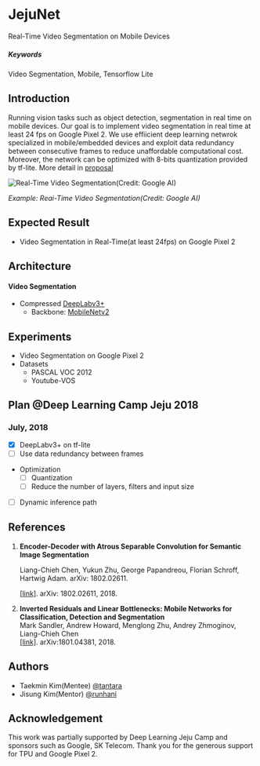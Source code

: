 # JejuNet

Real-Time Video Segmentation on Mobile Devices

##### Keywords

Video Segmentation, Mobile, Tensorflow Lite

## Introduction

Running vision tasks such as object detection, segmentation in real time on mobile devices. Our goal is to implement video segmentation in real time at least 24 fps on Google Pixel 2. We use effiicient deep learning netwrok specialized in mobile/embedded devices and exploit data redundancy between consecutive frames to reduce unaffordable computational cost. Moreover, the network can be optimized with 8-bits quantization provided by tf-lite. More detail in [proposal](https://drive.google.com/open?id=1-HtlV1fkZKYup4Pw0ROzmj5eLMvPvhkE)

![Real-Time Video Segmentation(Credit: Google AI)](https://2.bp.blogspot.com/-ioaFybzPJ04/WpW3bRaMWdI/AAAAAAAACZM/j4st8tHRYvoW4szUF5ql62dnI6SLhUKQACLcBGAs/s400/image1.gif)

*Example: Reai-Time Video Segmentation(Credit: Google AI)*

## Expected Result

- Video Segmentation in Real-Time(at least 24fps) on Google Pixel 2

## Architecture

#### Video Segmentation

- Compressed [DeepLabv3+](https://github.com/tensorflow/models/tree/master/research/deeplab)
  - Backbone: [MobileNetv2](https://github.com/tensorflow/models/tree/master/research/slim/nets/mobilenet)

## Experiments

* Video Segmentation on Google Pixel 2
* Datasets
  * PASCAL VOC 2012
  * Youtube-VOS

## Plan @Deep Learning Camp Jeju 2018

### July, 2018

- [x] DeepLabv3+ on tf-lite
- [ ] Use data redundancy between frames
- Optimization
  - [ ] Quantization
  - [ ] Reduce the number of layers, filters and input size
- [ ] Dynamic inference path

## References

1. **Encoder-Decoder with Atrous Separable Convolution for Semantic Image Segmentation**<br>

   Liang-Chieh Chen, Yukun Zhu, George Papandreou, Florian Schroff, Hartwig Adam. arXiv: 1802.02611.<br>

   [[link]](https://arxiv.org/abs/1802.02611). arXiv: 1802.02611, 2018.

2. **Inverted Residuals and Linear Bottlenecks: Mobile Networks for Classification, Detection and Segmentation**<br />Mark Sandler, Andrew Howard, Menglong Zhu, Andrey Zhmoginov, Liang-Chieh Chen<br />[[link]](https://arxiv.org/abs/1801.04381). arXiv:1801.04381, 2018.

## Authors

- Taekmin Kim(Mentee) [@tantara](https://www.linkedin.com/in/taekminkim/)
- Jisung Kim(Mentor) [@runhani](https://github.com/runhani)

## Acknowledgement

This work was partially supported by Deep Learning Jeju Camp and sponsors such as Google, SK Telecom. Thank you for the generous support for TPU and Google Pixel 2.
